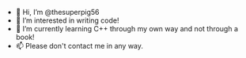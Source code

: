 - 👋 Hi, I’m @thesuperpig56
- 👀 I’m interested in writing code!
- 🌱 I’m currently learning C++ through my own way and not through a book!
- 📫 Please don't contact me in any way.

<!---
thesuperpig56/thesuperpig56 is a ✨ special ✨ repository because its `README.md` (this file) appears on your GitHub profile.
You can click the Preview link to take a look at your changes.
--->
